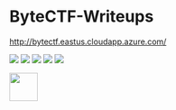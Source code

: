 # ByteCTF-Writeups
http://bytectf.eastus.cloudapp.azure.com/

<img src="https://cdn.rawgit.com/sindresorhus/awesome/d7305f38d29fed78fa85652e3a63e154dd8e8829/media/badge.svg"> <img src="https://img.shields.io/github/stars/rishitsaiya/ByteCTF-Writeups?style=social"> <img src="https://img.shields.io/github/forks/rishitsaiya/ByteCTF-Writeups?style=social"> <img src="https://img.shields.io/github/repo-size/rishitsaiya/ByteCTF-Writeups"> <img src="https://img.shields.io/github/license/rishitsaiya/ByteCTF-Writeups">
 

<img src="https://i.ibb.co/zPJ74ng/Logo.png" height="50" width="50">
